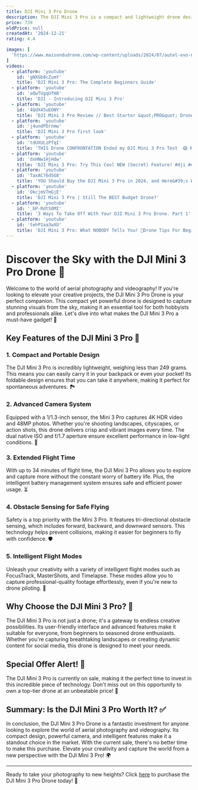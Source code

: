 ```yaml
---
title: DJI Mini 3 Pro Drone
description: The DJI Mini 3 Pro is a compact and lightweight drone designed for both hobbyists and professionals. It features a high-quality camera capable of capturing 4K video and 48MP still photos, mounted on a 3-axis gimbal for stabilized footage. The drone boasts advanced features such as obstacle sensing, intelligent flight modes, and extended flight time, making it user-friendly and versatile. Its foldable design enhances portability, allowing users to easily carry it on the go. The Mini 3 Pro is known for its impressive performance, ease of use, and high-quality imaging capabilities.
price: 739
oldPrice: null
createdAt: '2024-12-21'
rating: 4.4

images: [
  'https://www.maisondudrone.com/wp-content/uploads/2024/07/autel-evo-nano-plus-vs-dji-mini-3-pro.jpg', 'https://cdn.mos.cms.futurecdn.net/weQ7Ht9ngsXteqzbUHWiHD.jpg', 'https://images-na.ssl-images-amazon.com/images/I/81GfGdRzzzL._UL500_.jpg', 'https://i.ytimg.com/vi/PXOOAj1gcO0/hq720.jpg?sqp=-oaymwEhCK4FEIIDSFryq4qpAxMIARUAAAAAGAElAADIQj0AgKJD&rs=AOn4CLA6nDQU-uYpC4KTNVO_fPu85iNQSQ', 'https://lookaside.instagram.com/seo/google_widget/crawler/?media_id=3522370704226132217', 'https://static.wixstatic.com/media/fccae2_e07419b9f6b94991ad0558ed0dbe9631~mv2.png/v1/fill/w_980,h_549,al_c,q_90,usm_0.66_1.00_0.01,enc_auto/fccae2_e07419b9f6b94991ad0558ed0dbe9631~mv2.png', 'https://5.imimg.com/data5/SELLER/Default/2023/9/348914866/AY/NH/PI/22020579/61e-8nhmyfl-sl1500-500x500.jpg', 'https://www.dpreview.com/files/p/articles/9341131930/DA291AB6-B2B1-4A40-8F1C-B5DF3FA5E5DE.jpeg', 'https://www.fotoaparatas.lt/data/images/catalog_pics/n_preview/sunnylife-landing-gear-for-dji-mini-3-pro-mm3-lg399-01.jpg?213749044', 'https://chancetalkscameras.com/wp-content/uploads/2024/10/dji-mini-3-pro-review-thumb.jpg', 'https://i.pcmag.com/imagery/articles/036RjMfPVtVf6UDiVAqlFFM-5..v1703177505.jpg', 'https://durvient.com/wp-content/uploads/2022/09/dji-mini-3-pro-landing-gear-locking-system-700x700.jpg', 'https://static1.pocketlintimages.com/wordpress/wp-content/uploads/161007-drones-review-dji-mini-3-pro-review-image44-h1xp5nd3gb.jpg', 'https://bikerumor.com/wp-content/uploads/2022/05/DJI-Mini-3-Pro-more-aerodynamic-shape.jpg', 'https://dji-retail.co.uk/cdn/shop/files/Drone-LED-Flash-Propellers-For-DJI-Mini-3-Mini-3-Pro-Mini-4-Pro-11.jpg?v=1709828988&width=2000', 'https://img4.dhresource.com/webp/m/0x0/f3/albu/jc/s/10/f7597b79-f9f9-4d31-b779-65e828a7225a.jpg', 'https://petapixel.com/assets/uploads/2023/11/dji-mini-4-pro-review.jpg', 'https://image.made-in-china.com/2f0j00qbykYNeWnEoU/Brdrc-Parking-Apron-Pad-for-Dji-Mini-3-PRO-Avata-Air-2-Mini-2-Mini-Se-Mavic-Mini-65cm-PU-Leather-Drone-Landing-Pad.webp', 'https://manofmany.com/_next/image?url=https://api.manofmany.com/wp-content/uploads/2022/07/DJI-Mini-3-Pro-review-feature.png&w=1200&q=75', 'https://m.media-amazon.com/images/I/51dN+j3W8rL.jpg', 'https://i5.walmartimages.com/asr/cce88abd-ae85-4275-9e26-56ad79596ca7.891c9a009f32c5a6944026d5a69f3ce5.jpeg?odnHeight=768&odnWidth=768&odnBg=FFFFFF', 'https://wezhape.com/cdn/shop/products/large_display_Tello_1024x.jpg?v=1679086120', 'https://static.wixstatic.com/media/6f0315_47eb19d2882c46e2bd2d5c5795b212aa~mv2.jpg/v1/fill/w_812,h_563,al_c,q_85,enc_auto/6f0315_47eb19d2882c46e2bd2d5c5795b212aa~mv2.jpg', 'https://img.kentfaith.com/cache/catalog/products/us/GW47.0038/GW47.0038-5-1200x1200.jpg', 'http://hse-uav.com/cdn/shop/files/dji-mini-3-or-4k-hdr-camera-drone-or-fly-more-combo-with-dji-rc-screen-controller-hse-uav-1.jpg?v=1686179512', 'https://inchargex.com.au/cdn/shop/products/20220804_164409-781453.jpg?v=1691246431&width=1946', 'https://hpdrone.b-cdn.net/4774-large_default/D930798.jpg', 'https://michael.team/img/drone-pouch.jpg', 'https://www.suasnews.com/wp-content/uploads/2022/05/DJI-mini-3-pro-woods.jpg', 'http://www.dronevalley.com/uploads/4/5/9/4/45946559/s266147486859017243_p460_i71_w515.jpeg', 'https://c8.alamy.com/comp/2J9579D/may-2022-uk-dji-mini-3-pro-drone-with-rc-pro-controller-2J9579D.jpg', 'https://rcdrone.top/cdn/shop/products/S408b5c8911de45ec8dfa5818fadba859e.jpg?v=1684074241&width=1445', 'https://www.d1store.com.au/images/uploads/pages/ready-for-takeoff-mini-3-v1.jpg', 'https://cdn.thewirecutter.com/wp-content/media/2023/11/dronesforphotovideo-2048px-DSC4837-2x1-1.jpg?width=2048&quality=75&crop=2:1&auto=webp', 'https://m.media-amazon.com/images/I/81tXeZoulOL._AC_UF894,1000_QL80_.jpg', 'https://img.myipadbox.com/sec/product_l/TBD0603876501.jpg', 'https://www.d1store.com.au/images/products/[PACKAGE-THUMB]-MINI-3-PRO-EMD1-01-v1.jpg', 'https://i0.wp.com/360rumors.com/wp-content/uploads/2022/06/ipiccy_image-86.jpg?fit=1000,726&ssl=1', 'https://d1rzxhvrtciqq1.cloudfront.net/uploads/images/listingimage/1274748/image/big-2f9d1cea8b3c87d3a1d0387d077ff104.jpg', 'https://i.ebayimg.com/images/g/QIgAAOSwGOBlk-it/s-l1200.jpg', 'https://amateurphotographer.com/wp-content/uploads/sites/7/2023/06/DJI-Mini-3-Unfolded.jpg', 'https://image.made-in-china.com/202f0j00BcAqgCmrEQoR/Brdrc-for-Dji-Mini-3-Mini-3-PRO-Foldable-Landing-Gear-ABS-Height-Extender-with-Silicone-Strap-Grey.webp', 'https://dronedepot.co.nz/wp-content/uploads/nc/2022/07/m3plg_0002_Screen-Shot-2022-07-11-at-1.58.38-PM.jpg', 'https://petapixel.com/assets/uploads/2023/04/DJIs-New-Mini-3-Has-a-Rotating-Camera-and-is-Sub-249-Grams.jpg', 'https://brownspace.org/wp-content/uploads/2024/02/dji-mini-3-pro-follow-me-active-track-parallel-mode.webp', 'https://5.imimg.com/data5/SELLER/Default/2022/11/RJ/ZX/FK/22020579/untitled-1000-1000-px-72--500x500.png', 'https://ueeshop.ly200-cdn.com/u_file/UPAV/UPAV601/2404/12/products/70ed12b4ce.jpg?x-oss-process=image/format,webp/quality,q_100/resize,m_lfit,h_800,w_800', 'https://ae01.alicdn.com/kf/S92d8d4388bd1436ea6653c5de9aafe74a.jpg?width=800&height=1640&hash=2440', 'https://i5.walmartimages.com/asr/ad37c569-b12c-4334-b004-39207343777a.3e61d5a36b0f1c4a0359fd99f05082b1.jpeg?odnHeight=768&odnWidth=768&odnBg=FFFFFF', 'https://myhelis.com/images/content/MINI-3-pro_1.png', 'https://images-cdn.ubuy.co.in/6366a63162c04708d43bb1a2-judunmsk-landing-gear-for-dji-mini-3.jpg', 'https://mms.img.susercontent.com/sg-11134207-7rend-m2lt3cz3jycnf2_tn', 'https://images.pexels.com/photos/12249084/pexels-photo-12249084.jpeg?cs=srgb&dl=pexels-messina-12249084.jpg&fm=jpg', 'https://droneschooluk.co.uk/wp-content/uploads/2022/08/DJI-Mini-Drones-1024x768.jpeg', 'https://se-cdn.djiits.com/stormsend/uploads/dbfe04946731a9066dc4d34d95732d4d.jpg?h=960&thumb=8ycGHgTBV/dohwg3l4WLcrq4doB3B4c=&w=780', 'https://www.dpreview.com/files/p/articles/4860546299/IMG_0776.jpeg', 'https://www.w3shopping.com/cdn/shop/files/DJI-Mini-3-W3-Shopping-87631026.jpg?v=1713533340', 'https://ph-live-01.slatic.net/p/98f6a3a7da0f22fa4f165c05a9d7b760.jpg', 'https://img.kentfaith.de/cache/catalog/products/de/GW47.0039/GW47.0039-1-327x327.jpg', 'https://www.zdnet.com/a/img/resize/8d04ef4457f715fb64c72ffc8db9ad4cb7cab0d1/2022/05/20/5f79aa3a-da10-4ce9-b707-35d26b4051d4/img-6224.jpg?auto=webp&width=1280', 'https://vdronetech.com/wp-content/uploads/2023/09/DJI-Mini-3-Pro-Drone-Camera-Fly-More-Kit-Plus-1.png', 'https://img.tvcmall.com/dynamic/uploads/details/740x740_6825002291A-8.webp', 'https://www.d1store.com.au/images/lounges/how-to-charge-dji-mini-3-drone-v1.jpg', 'https://images.squarespace-cdn.com/content/v1/5ee52f7d9edc8a7ee635591a/d7569b35-9591-46d9-91c4-a0d522825ab4/220613+-+211637+-+Drone+001.jpg', 'https://5.imimg.com/data5/ANDROID/Default/2022/7/SQ/ID/YR/22020579/prod-20220720-1620308986351177824065577-jpg-500x500.jpg', 'https://img.kentfaith.com/cache/catalog/products/us/SKU.1981/SKU.1981-1-1200x1200.jpg', 'https://www.dronekenner.nl/images/thumbnails/288/288/detailed/22/DJI-Mini-3-Pro-camera-drone-inclusief-DJI-Smart-Controller-6941565929419-CP.MA.00000492.01-34.webp.webp', 'https://ph-live-01.slatic.net/p/7997b2e2809d12bc5085eb535385a960.jpg', 'https://www.upshot.photos/wp-content/uploads/2024/03/DJI-Mini-3-Pro-Catch-Handles-2.jpg', 'https://alienth.cn/cdn/shop/products/Sf300de6c3e024f09a50d4b25f9e920ceQ_800x.jpg?v=1667050298', 'https://i0.wp.com/www.thedronegirl.com/wp-content/uploads/2022/05/IMG_1672.jpg?resize=800,533&ssl=1', 'https://i.pinimg.com/736x/1f/f9/9c/1ff99cd56104c7e66b57fe1f93fa111d.jpg', 'https://dronescend.com/cdn/shop/products/DJIMini3Pro_1080x.jpg?v=1653244123', 'https://5.imimg.com/data5/SELLER/Default/2022/8/MX/TD/JM/78805916/height-extender-compatible-with-dji-mini-3-pro-foldable-landing-gear-hight-extension-accessories-500x500.jpg', 'https://www.ferntech.co.nz/assets/alt_1/MM3-LG399.jpg?20230425194437', 'https://www.trustedreviews.com/wp-content/uploads/sites/54/2023/06/DJI-Mavic-3-Pro-vs-DJI-Mini-3-Pro.png', 'https://img.freepik.com/free-photo/side-view-hand-drone-outdoors_23-2149392705.jpg', 'https://dji-retail.co.uk/cdn/shop/files/DJI_Neo_battery_detahced.jpg?v=1731513110&width=3000', 'https://dji-retail.co.uk/cdn/shop/files/1_e15160cc-5614-4ed0-82e8-38744ae2a32c.jpg?v=1720307329&width=1000', 'https://soyacincau.com/wp-content/uploads/2022/05/220511-dji-mini-3-pro-2-1024x576.jpg'
]
videos: 
  - platform: 'youtube'
    id: 'gNXGb8cZumY'
    title: 'DJI Mini 3 Pro: The Complete Beginners Guide'
  - platform: 'youtube'
    id: 'aOwTUgqUfH8'
    title: 'DJI - Introducing DJI Mini 3 Pro'
  - platform: 'youtube'
    id: '4QdX45uEONY'
    title: 'DJI Mini 3 Pro Review // Best Starter &quot;PRO&quot; Drone?'
  - platform: 'youtube'
    id: 'j4undPDrnmw'
    title: 'DJI Mini 3 Pro first look'
  - platform: 'youtube'
    id: 'tdUXULzPfqI'
    title: 'THIS Drone CONFRONTATION Ended my DJI Mini 3 Pro Test  😱 New 🚔'
  - platform: 'youtube'
    id: 'dxHNw1HjHdw'
    title: 'DJI Mini 3 Pro: Try This Cool NEW (Secret) Feature! #dji #drone #viral'
  - platform: 'youtube'
    id: 'TaxAC76dSG8'
    title: 'YOU Should Buy the DJI Mini 3 Pro in 2024, and Here&#39;s Why!'
  - platform: 'youtube'
    id: 'OkcjmV7mGjE'
    title: 'DJI Mini 3 Pro | Still The BEST Budget Drone?'
  - platform: 'youtube'
    id: '_bP-RdtS0MI'
    title: '3 Ways To Take Off With Your DJI Mini 3 Pro Drone. Part 1'
  - platform: 'youtube'
    id: 'tehP1aa3wXU'
    title: 'DJI Mini 3 Pro: What NOBODY Tells You! 🔸Drone Tips For Beginners'
---
```


# Discover the Sky with the DJI Mini 3 Pro Drone 🚁

Welcome to the world of aerial photography and videography! If you're looking to elevate your creative projects, the DJI Mini 3 Pro Drone is your perfect companion. This compact yet powerful drone is designed to capture stunning visuals from the sky, making it an essential tool for both hobbyists and professionals alike. Let's dive into what makes the DJI Mini 3 Pro a must-have gadget! 🌟

## Key Features of the DJI Mini 3 Pro 📸

### 1. **Compact and Portable Design**
The DJI Mini 3 Pro is incredibly lightweight, weighing less than 249 grams. This means you can easily carry it in your backpack or even your pocket! Its foldable design ensures that you can take it anywhere, making it perfect for spontaneous adventures. 🏞️

### 2. **Advanced Camera System**
Equipped with a 1/1.3-inch sensor, the Mini 3 Pro captures 4K HDR video and 48MP photos. Whether you're shooting landscapes, cityscapes, or action shots, this drone delivers crisp and vibrant images every time. The dual native ISO and f/1.7 aperture ensure excellent performance in low-light conditions. 🌅

### 3. **Extended Flight Time**
With up to 34 minutes of flight time, the DJI Mini 3 Pro allows you to explore and capture more without the constant worry of battery life. Plus, the intelligent battery management system ensures safe and efficient power usage. ⏳

### 4. **Obstacle Sensing for Safe Flying**
Safety is a top priority with the Mini 3 Pro. It features tri-directional obstacle sensing, which includes forward, backward, and downward sensors. This technology helps prevent collisions, making it easier for beginners to fly with confidence. 🛡️

### 5. **Intelligent Flight Modes**
Unleash your creativity with a variety of intelligent flight modes such as FocusTrack, MasterShots, and Timelapse. These modes allow you to capture professional-quality footage effortlessly, even if you're new to drone piloting. 🎥

## Why Choose the DJI Mini 3 Pro? 🤔

The DJI Mini 3 Pro is not just a drone; it's a gateway to endless creative possibilities. Its user-friendly interface and advanced features make it suitable for everyone, from beginners to seasoned drone enthusiasts. Whether you're capturing breathtaking landscapes or creating dynamic content for social media, this drone is designed to meet your needs.

## Special Offer Alert! 🚨

The DJI Mini 3 Pro is currently on sale, making it the perfect time to invest in this incredible piece of technology. Don't miss out on this opportunity to own a top-tier drone at an unbeatable price! 🤑

## Summary: Is the DJI Mini 3 Pro Worth It? ✅

In conclusion, the DJI Mini 3 Pro Drone is a fantastic investment for anyone looking to explore the world of aerial photography and videography. Its compact design, powerful camera, and intelligent features make it a standout choice in the market. With the current sale, there's no better time to make this purchase. Elevate your creativity and capture the world from a new perspective with the DJI Mini 3 Pro! 🌍

---

Ready to take your photography to new heights? Click [here](#) to purchase the DJI Mini 3 Pro Drone today! 🛒